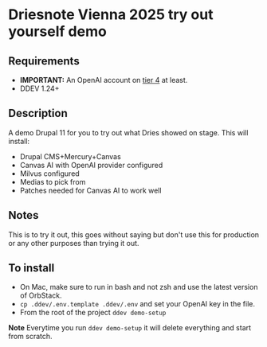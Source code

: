 # Driesnote Vienna 2025 try out yourself demo

## Requirements
* **IMPORTANT:** An OpenAI account on [tier 4](https://platform.openai.com/docs/guides/rate-limits/usage-tiers) at least.
* DDEV 1.24+

## Description

A demo Drupal 11 for you to try out what Dries showed on stage. This will install:
* Drupal CMS+Mercury+Canvas
* Canvas AI with OpenAI provider configured
* Milvus configured
* Medias to pick from
* Patches needed for Canvas AI to work well

## Notes

This is to try it out, this goes without saying but don't use this for production or any other purposes than trying it out.

## To install
* On Mac, make sure to run in bash and not zsh and use the latest version of OrbStack.
* `cp .ddev/.env.template .ddev/.env` and set your OpenAI key in the file.
* From the root of the project `ddev demo-setup`

**Note** Everytime you run `ddev demo-setup` it will delete everything and start from scratch.

